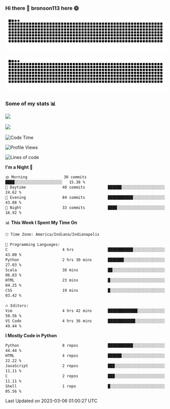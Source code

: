 ### Hi there 👋 bronson113 here 🌞
<div align="center">

![GitHub Snake Light](https://raw.githubusercontent.com/bronson113/bronson113/snake/github-snake.svg#gh-light-mode-only)

![GitHub Snake dark](https://raw.githubusercontent.com/bronson113/bronson113/snake/github-snake-dark.svg#gh-dark-mode-only)

</div>

### Some of my stats 📊
![](https://github-readme-stats-sigma-five.vercel.app/api?username=bronson113&theme=transparent&show_icons=true)

![](https://github-readme-stats-sigma-five.vercel.app/api/top-langs/?username=bronson113&theme=transparent&layout=compact&card_width=445)



<!--START_SECTION:waka-->
![Code Time](http://img.shields.io/badge/Code%20Time-92%20hrs%2032%20mins-blue)

![Profile Views](http://img.shields.io/badge/Profile%20Views-3-blue)

![Lines of code](https://img.shields.io/badge/From%20Hello%20World%20I%27ve%20Written-201.4%20thousand%20lines%20of%20code-blue)

**I'm a Night 🦉** 

```text
🌞 Morning                30 commits          ████░░░░░░░░░░░░░░░░░░░░░   15.38 % 
🌆 Daytime                48 commits          ██████░░░░░░░░░░░░░░░░░░░   24.62 % 
🌃 Evening                84 commits          ███████████░░░░░░░░░░░░░░   43.08 % 
🌙 Night                  33 commits          ████░░░░░░░░░░░░░░░░░░░░░   16.92 % 
```


📊 **This Week I Spent My Time On** 

```text
🕑︎ Time Zone: America/Indiana/Indianapolis

💬 Programming Languages: 
C                        4 hrs               ███████████░░░░░░░░░░░░░░   43.00 % 
Python                   2 hrs 30 mins       ███████░░░░░░░░░░░░░░░░░░   27.03 % 
Scala                    38 mins             ██░░░░░░░░░░░░░░░░░░░░░░░   06.83 % 
HTML                     23 mins             █░░░░░░░░░░░░░░░░░░░░░░░░   04.25 % 
CSS                      19 mins             █░░░░░░░░░░░░░░░░░░░░░░░░   03.42 % 

🔥 Editors: 
Vim                      4 hrs 42 mins       █████████████░░░░░░░░░░░░   50.56 % 
VS Code                  4 hrs 36 mins       ████████████░░░░░░░░░░░░░   49.44 % 
```

**I Mostly Code in Python** 

```text
Python                   8 repos             ███████████░░░░░░░░░░░░░░   44.44 % 
HTML                     4 repos             ██████░░░░░░░░░░░░░░░░░░░   22.22 % 
JavaScript               2 repos             ███░░░░░░░░░░░░░░░░░░░░░░   11.11 % 
C                        2 repos             ███░░░░░░░░░░░░░░░░░░░░░░   11.11 % 
Shell                    1 repo              █░░░░░░░░░░░░░░░░░░░░░░░░   05.56 % 
```




 Last Updated on 2023-03-06 01:00:27 UTC
<!--END_SECTION:waka-->
